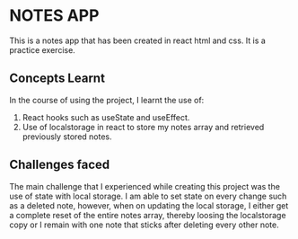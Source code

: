 # NOTES APP 
This is a notes app that has been created in react html and css. It is a practice exercise. 

## Concepts Learnt 
In the course of using the project, I learnt the use of: 
1. React hooks such as useState and useEffect. 
1. Use of localstorage in react to store my notes array and retrieved previously stored notes. 

## Challenges faced 
The main challenge that I experienced while creating this project was the use of state with local storage. 
I am able to set state on every change such as a deleted note, however, when on updating the local storage, I either get a complete reset of the entire notes array, thereby loosing the localstorage copy or I remain with one note that sticks after deleting every other note. 